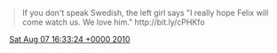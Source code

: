 > If you don't speak Swedish, the left girl says "I really hope Felix will come watch us\. We love him\." http://bit\.ly/cPHKfo

<img src="../../media/tweet.ico" width="12" /> [Sat Aug 07 16:33:24 +0000 2010](https://twitter.com/DromerDenker/status/20563405593)
